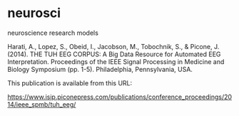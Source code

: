 # neurosci
neuroscience research models

Harati, A., Lopez, S., Obeid, I., Jacobson, M., Tobochnik, S., & Picone, J. (2014). THE TUH EEG CORPUS: A Big Data Resource for Automated EEG Interpretation. Proceedings of the IEEE Signal Processing in Medicine and Biology Symposium (pp. 1-5). Philadelphia, Pennsylvania, USA.

This publication is available from this URL:

https://www.isip.piconepress.com/publications/conference_proceedings/2014/ieee_spmb/tuh_eeg/
